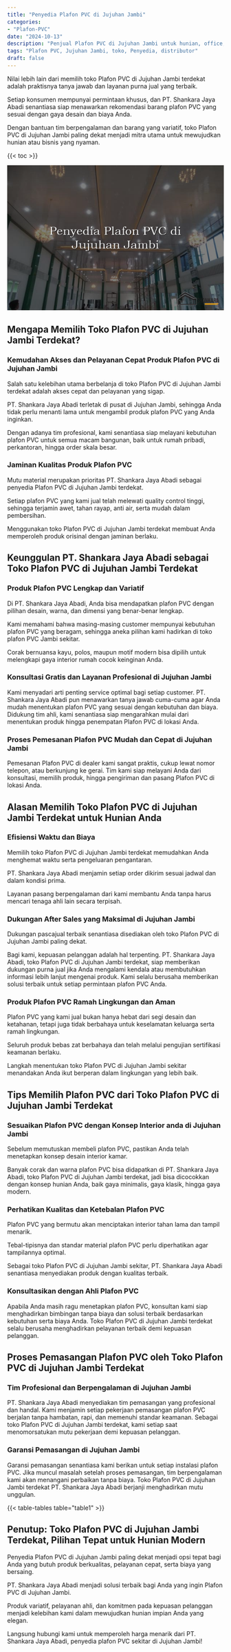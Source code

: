 ```yaml
---
title: "Penyedia Plafon PVC di Jujuhan Jambi"
categories: 
- "Plafon-PVC"
date: "2024-10-13"
description: "Penjual Plafon PVC di Jujuhan Jambi untuk hunian, office, dan toko. Produk berkualitas, pilihan motif, warna elegan, dengan jasa instalasi ditangani oleh teknisi berpengalaman dan jaminan resmi!|Jasa penyediaan Plafon PVC di Jujuhan Jambi bagi keperluan tempat tinggal, kantor, atau toko, dengan material unggulan dan penempatan oleh tenaga ahli profesional dan kepastian resmi.|Alternatif Plafon PVC di Jujuhan Jambi yang terbukti untuk tempat tinggal, perkantoran, dan ritel, bersama plafon berkualitas dan penempatan dikerjakan oleh tenaga ahli ahli dan garansi resmi.|Penjualan Plafon PVC di Jujuhan Jambi bagi rumah, office, serta gerai, dengan produk berkualitas dan penempatan oleh tenaga ahli ahli, dilengkapi dengan jaminan resmi.}"
tags: "Plafon PVC, Jujuhan Jambi, toko, Penyedia, distributor"
draft: false
---
```


Nilai lebih lain dari memilih toko Plafon PVC di Jujuhan Jambi terdekat adalah praktisnya tanya jawab dan layanan purna jual yang terbaik.

Setiap konsumen mempunyai permintaan khusus, dan PT. Shankara Jaya Abadi senantiasa siap menawarkan rekomendasi barang plafon PVC yang sesuai dengan gaya desain dan biaya Anda.

Dengan bantuan tim berpengalaman dan barang yang variatif, toko Plafon PVC di Jujuhan Jambi paling dekat menjadi mitra utama untuk mewujudkan hunian atau bisnis yang nyaman.

{{< toc >}}

![Penyedia Plafon PVC di Jujuhan Jambi](/images/Plafon-PVC/Penyedia-Plafon-PVC-di-Jujuhan-Jambi.png)


## Mengapa Memilih Toko Plafon PVC di Jujuhan Jambi Terdekat?

### Kemudahan Akses dan Pelayanan Cepat Produk Plafon PVC di Jujuhan Jambi

Salah satu kelebihan utama berbelanja di toko Plafon PVC di Jujuhan Jambi terdekat adalah akses cepat dan pelayanan yang sigap.

PT. Shankara Jaya Abadi terletak di pusat di Jujuhan Jambi, sehingga Anda tidak perlu menanti lama untuk mengambil produk plafon PVC yang Anda inginkan.

Dengan adanya tim profesional, kami senantiasa siap melayani kebutuhan plafon PVC untuk semua macam bangunan, baik untuk rumah pribadi, perkantoran, hingga order skala besar.

### Jaminan Kualitas Produk Plafon PVC

Mutu material merupakan prioritas PT. Shankara Jaya Abadi sebagai penyedia Plafon PVC di Jujuhan Jambi terdekat.

Setiap plafon PVC yang kami jual telah melewati quality control tinggi, sehingga terjamin awet, tahan rayap, anti air, serta mudah dalam pembersihan.

Menggunakan toko Plafon PVC di Jujuhan Jambi terdekat membuat Anda memperoleh produk orisinal dengan jaminan berlaku.

## Keunggulan PT. Shankara Jaya Abadi sebagai Toko Plafon PVC di Jujuhan Jambi Terdekat

### Produk Plafon PVC Lengkap dan Variatif

Di PT. Shankara Jaya Abadi, Anda bisa mendapatkan plafon PVC dengan pilihan desain, warna, dan dimensi yang benar-benar lengkap.

Kami memahami bahwa masing-masing customer mempunyai kebutuhan plafon PVC yang beragam, sehingga aneka pilihan kami hadirkan di toko plafon PVC Jambi sekitar.

Corak bernuansa kayu, polos, maupun motif modern bisa dipilih untuk melengkapi gaya interior rumah cocok keinginan Anda.

### Konsultasi Gratis dan Layanan Profesional di Jujuhan Jambi

Kami menyadari arti penting service optimal bagi setiap customer. PT. Shankara Jaya Abadi pun menawarkan tanya jawab cuma-cuma agar Anda mudah menentukan plafon PVC yang sesuai dengan kebutuhan dan biaya. Didukung tim ahli, kami senantiasa siap mengarahkan mulai dari menentukan produk hingga penempatan Plafon PVC di lokasi Anda.

### Proses Pemesanan Plafon PVC Mudah dan Cepat di Jujuhan Jambi

Pemesanan Plafon PVC di dealer kami sangat praktis, cukup lewat nomor telepon, atau berkunjung ke gerai. Tim kami siap melayani Anda dari konsultasi, memilih produk, hingga pengiriman dan pasang Plafon PVC di lokasi Anda.

## Alasan Memilih Toko Plafon PVC di Jujuhan Jambi Terdekat untuk Hunian Anda

### Efisiensi Waktu dan Biaya

Memilih toko Plafon PVC di Jujuhan Jambi terdekat memudahkan Anda menghemat waktu serta pengeluaran pengantaran.

PT. Shankara Jaya Abadi menjamin setiap order dikirim sesuai jadwal dan dalam kondisi prima.

Layanan pasang berpengalaman dari kami membantu Anda tanpa harus mencari tenaga ahli lain secara terpisah.

### Dukungan After Sales yang Maksimal di Jujuhan Jambi

Dukungan pascajual terbaik senantiasa disediakan oleh toko Plafon PVC di Jujuhan Jambi paling dekat.

Bagi kami, kepuasan pelanggan adalah hal terpenting. PT. Shankara Jaya Abadi, toko Plafon PVC di Jujuhan Jambi terdekat, siap memberikan dukungan purna jual jika Anda mengalami kendala atau membutuhkan informasi lebih lanjut mengenai produk. Kami selalu berusaha memberikan solusi terbaik untuk setiap permintaan plafon PVC Anda.

### Produk Plafon PVC Ramah Lingkungan dan Aman

Plafon PVC yang kami jual bukan hanya hebat dari segi desain dan ketahanan, tetapi juga tidak berbahaya untuk keselamatan keluarga serta ramah lingkungan.

Seluruh produk bebas zat berbahaya dan telah melalui pengujian sertifikasi keamanan berlaku.

Langkah menentukan toko Plafon PVC di Jujuhan Jambi sekitar menandakan Anda ikut berperan dalam lingkungan yang lebih baik.

## Tips Memilih Plafon PVC dari Toko Plafon PVC di Jujuhan Jambi Terdekat

### Sesuaikan Plafon PVC dengan Konsep Interior anda di Jujuhan Jambi

Sebelum memutuskan membeli plafon PVC, pastikan Anda telah menetapkan konsep desain interior kamar.

Banyak corak dan warna plafon PVC bisa didapatkan di PT. Shankara Jaya Abadi, toko Plafon PVC di Jujuhan Jambi terdekat, jadi bisa dicocokkan dengan konsep hunian Anda, baik gaya minimalis, gaya klasik, hingga gaya modern.

### Perhatikan Kualitas dan Ketebalan Plafon PVC

Plafon PVC yang bermutu akan menciptakan interior tahan lama dan tampil menarik.

Tebal-tipisnya dan standar material plafon PVC perlu diperhatikan agar tampilannya optimal.

Sebagai toko Plafon PVC di Jujuhan Jambi sekitar, PT. Shankara Jaya Abadi senantiasa menyediakan produk dengan kualitas terbaik.

### Konsultasikan dengan Ahli Plafon PVC

Apabila Anda masih ragu menetapkan plafon PVC, konsultan kami siap menghadirkan bimbingan tanpa biaya dan solusi terbaik berdasarkan kebutuhan serta biaya Anda. Toko Plafon PVC di Jujuhan Jambi terdekat selalu berusaha menghadirkan pelayanan terbaik demi kepuasan pelanggan.

## Proses Pemasangan Plafon PVC oleh Toko Plafon PVC di Jujuhan Jambi Terdekat

### Tim Profesional dan Berpengalaman di Jujuhan Jambi

PT. Shankara Jaya Abadi menyediakan tim pemasangan yang profesional dan handal. Kami menjamin setiap pekerjaan pemasangan plafon PVC berjalan tanpa hambatan, rapi, dan memenuhi standar keamanan. Sebagai toko Plafon PVC di Jujuhan Jambi terdekat, kami setiap saat menomorsatukan mutu pekerjaan demi kepuasan pelanggan.

### Garansi Pemasangan di Jujuhan Jambi

Garansi pemasangan senantiasa kami berikan untuk setiap instalasi plafon PVC. Jika muncul masalah setelah proses pemasangan, tim berpengalaman kami akan menangani perbaikan tanpa biaya. Toko Plafon PVC di Jujuhan Jambi terdekat PT. Shankara Jaya Abadi berjanji menghadirkan mutu unggulan.

{{< table-tables table="table1" >}}

## Penutup: Toko Plafon PVC di Jujuhan Jambi Terdekat, Pilihan Tepat untuk Hunian Modern

Penyedia Plafon PVC di Jujuhan Jambi paling dekat menjadi opsi tepat bagi Anda yang butuh produk berkualitas, pelayanan cepat, serta biaya yang bersaing.

PT. Shankara Jaya Abadi menjadi solusi terbaik bagi Anda yang ingin Plafon PVC di Jujuhan Jambi.

Produk variatif, pelayanan ahli, dan komitmen pada kepuasan pelanggan menjadi kelebihan kami dalam mewujudkan hunian impian Anda yang elegan.

Langsung hubungi kami untuk memperoleh harga menarik dari PT. Shankara Jaya Abadi, penyedia plafon PVC sekitar di Jujuhan Jambi!